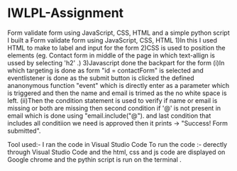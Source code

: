 # IWLPL-Assignment
Form validate form using JavaScript, CSS, HTML and a simple python script
I built a Form validate form using JavaScript, CSS, HTML 
1)In this I used HTML to make to label and input for the form 
2)CSS is used to position the elements (eg. Contact form in middle of the page in which text-allign is ussed by selecting 'h2' .)
3)Javascript done the backpart for the form 
  (i)In which  targeting is done as form "id = contactForm" is  selected and eventlistener is done as the submit button is clicked the defined ananonymous function "event"  which is directly enter as a parameter which is triggered        and then the name and email is trimed as the no white space is left.
  (ii)Then the condition statement is used to verify if name or email is missing or both are missing 
        then second condition if '@' is not present in email which is done using "email.include("@").
        and last condition that includes all conditiion we need is approved then it prints -> "Success! Form submitted".

Tool used:- I ran the code in Visual Studio Code
To run the code :- derectly through Visual Studio Code and the html, css and js code are displayed on Google chrome and the pythin script is run on the terminal .
